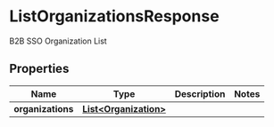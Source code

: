 

# ListOrganizationsResponse

B2B SSO Organization List

## Properties

| Name | Type | Description | Notes |
|------------ | ------------- | ------------- | -------------|
|**organizations** | [**List&lt;Organization&gt;**](Organization.md) |  |  |



